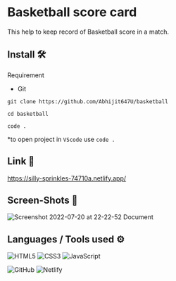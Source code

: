 # Basketball score card
This help to keep record of Basketball score in a match.

## Install 🛠
Requirement
- Git

```
git clone https://github.com/Abhijit647U/basketball

cd basketball

code .
```
*to open project in `VScode` use `code .`

## Link 📎
https://silly-sprinkles-74710a.netlify.app/

## Screen-Shots 📸
![Screenshot 2022-07-20 at 22-22-52 Document](https://user-images.githubusercontent.com/69895353/180039794-74e43143-86d1-4833-8aa0-725790518465.png)



## Languages / Tools used ⚙
![HTML5](https://img.shields.io/badge/html5-%23E34F26.svg?style=for-the-badge&logo=html5&logoColor=white)
![CSS3](https://img.shields.io/badge/css3-%231572B6.svg?style=for-the-badge&logo=css3&logoColor=white)
![JavaScript](https://img.shields.io/badge/javascript-%23323330.svg?style=for-the-badge&logo=javascript&logoColor=%23F7DF1E)

![GitHub](https://img.shields.io/badge/github-%23121011.svg?style=for-the-badge&logo=github&logoColor=white)
![Netlify](https://img.shields.io/badge/netlify-%23000000.svg?style=for-the-badge&logo=netlify&logoColor=#00C7B7)

